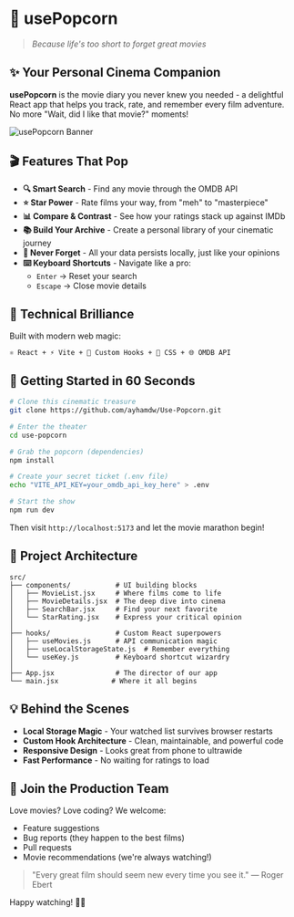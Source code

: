 # 🍿 usePopcorn

> _Because life's too short to forget great movies_

## ✨ Your Personal Cinema Companion

**usePopcorn** is the movie diary you never knew you needed - a delightful React app that helps you track, rate, and remember every film adventure. No more "Wait, did I like that movie?" moments!

![usePopcorn Banner](https://via.placeholder.com/800x200?text=usePopcorn+-+Your+Movie+Diary)

## 🎬 Features That Pop

- **🔍 Smart Search** - Find any movie through the OMDB API
- **⭐ Star Power** - Rate films your way, from "meh" to "masterpiece"
- **📊 Compare & Contrast** - See how your ratings stack up against IMDb
- **📚 Build Your Archive** - Create a personal library of your cinematic journey
- **💾 Never Forget** - All your data persists locally, just like your opinions
- **⌨️ Keyboard Shortcuts** - Navigate like a pro:
  - `Enter` → Reset your search
  - `Escape` → Close movie details

## 🧰 Technical Brilliance

Built with modern web magic:

```
⚛️ React + ⚡ Vite + 🧠 Custom Hooks + 🎨 CSS + 🌐 OMDB API
```

## 🚀 Getting Started in 60 Seconds

```bash
# Clone this cinematic treasure
git clone https://github.com/ayhamdw/Use-Popcorn.git

# Enter the theater
cd use-popcorn

# Grab the popcorn (dependencies)
npm install

# Create your secret ticket (.env file)
echo "VITE_API_KEY=your_omdb_api_key_here" > .env

# Start the show
npm run dev
```

Then visit `http://localhost:5173` and let the movie marathon begin!

## 📂 Project Architecture

```
src/
├── components/           # UI building blocks
│   ├── MovieList.jsx     # Where films come to life
│   ├── MovieDetails.jsx  # The deep dive into cinema
│   ├── SearchBar.jsx     # Find your next favorite
│   └── StarRating.jsx    # Express your critical opinion
│
├── hooks/                # Custom React superpowers
│   ├── useMovies.js      # API communication magic
│   ├── useLocalStorageState.js  # Remember everything
│   └── useKey.js         # Keyboard shortcut wizardry
│
├── App.jsx               # The director of our app
└── main.jsx             # Where it all begins
```

## 💡 Behind the Scenes

- **Local Storage Magic** - Your watched list survives browser restarts
- **Custom Hook Architecture** - Clean, maintainable, and powerful code
- **Responsive Design** - Looks great from phone to ultrawide
- **Fast Performance** - No waiting for ratings to load

## 🤝 Join the Production Team

Love movies? Love coding? We welcome:

- Feature suggestions
- Bug reports (they happen to the best films)
- Pull requests
- Movie recommendations (we're always watching!)

> "Every great film should seem new every time you see it."
> — Roger Ebert

Happy watching! 🍿✨
